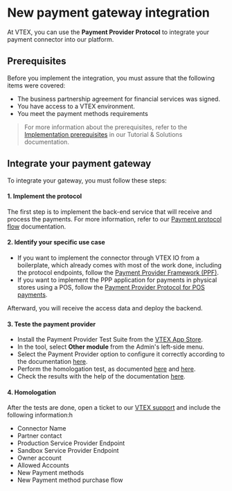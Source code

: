 # New payment gateway integration

At VTEX, you can use the **Payment Provider Protocol** to integrate your payment connector into our platform.

## Prerequisites

Before you implement the integration, you must assure that the following items were covered:
- The business partnership agreement for financial services was signed.
- You have access to a VTEX environment.
- You meet the payment methods requirements

> For more information about the prerequisites, refer to the [Implementation prerequisites](https://help.vtex.com/en/tutorial/payment-provider-protocol--RdsT2spdq80MMwwOeEq0m#implementation-prerequisites) in our Tutorial & Solutions documentation.


## Integrate your payment gateway
To integrate your gateway, you must follow these steps:

#### 1. Implement the protocol 
The first step is to implement the back-end service that will receive and process the payments. For more information, refer to our [Payment protocol flow](https://help.vtex.com/en/tutorial/payment-provider-protocol#payment-protocol-flow) documentation.

#### 2. Identify your specific use case
- If you want to implement the connector through VTEX IO from a boilerplate, which already comes with most of the work done, including the protocol endpoints, follow the [Payment Provider Framework (PPF)](https://developers.vtex.com/vtex-rest-api/docs/payments-integration-payment-provider-framework).
- If you want to implement the PPP application for payments in physical stores using a POS, follow the [Payment Provider Protocol for POS payments](https://developers.vtex.com/vtex-rest-api/docs/payments-integration-ppp-applied-to-pos). 

Afterward, you will receive the access data and deploy the backend.

#### 3. Teste the payment provider
- Install the Payment Provider Test Suite from the [VTEX App Store](https://apps.vtex.com/vtex-payment-provider-test-suite/p).
- In the tool, select **Other module** from the Admin's left-side menu. 
- Select the Payment Provider option to configure it correctly according to the documentation [here](https://help.vtex.com/en/tutorial/payment-provider-protocol--RdsT2spdq80MMwwOeEq0m#service-information).
- Perform the homologation test, as documented [here](https://help.vtex.com/en/tutorial/payment-provider-protocol--RdsT2spdq80MMwwOeEq0m#tests) and [here](https://help.vtex.com/en/tutorial/payment-provider-protocol--RdsT2spdq80MMwwOeEq0m#4-testing).
- Check the results with the help of the documentation [here](https://help.vtex.com/en/tutorial/payment-provider-protocol--RdsT2spdq80MMwwOeEq0m#5-results).

#### 4. Homologation
After the tests are done, open a ticket to our [VTEX support](https://help.vtex.com/en/support) and include the following information:h
- Connector Name
- Partner contact
- Production Service Provider Endpoint
- Sandbox Service Provider Endpoint
- Owner account
- Allowed Accounts
- New Payment methods
- New Payment method purchase flow
